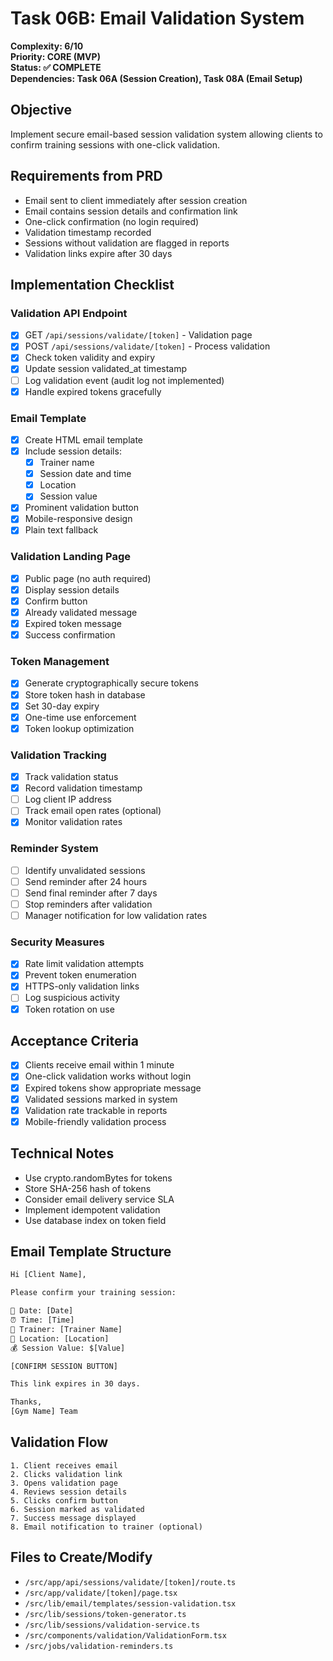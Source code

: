 # Task 06B: Email Validation System

**Complexity: 6/10**  
**Priority: CORE (MVP)**  
**Status: ✅ COMPLETE**  
**Dependencies: Task 06A (Session Creation), Task 08A (Email Setup)**

## Objective
Implement secure email-based session validation system allowing clients to confirm training sessions with one-click validation.

## Requirements from PRD
- Email sent to client immediately after session creation
- Email contains session details and confirmation link
- One-click confirmation (no login required)
- Validation timestamp recorded
- Sessions without validation are flagged in reports
- Validation links expire after 30 days

## Implementation Checklist

### Validation API Endpoint
- [x] GET `/api/sessions/validate/[token]` - Validation page
- [x] POST `/api/sessions/validate/[token]` - Process validation
- [x] Check token validity and expiry
- [x] Update session validated_at timestamp
- [ ] Log validation event (audit log not implemented)
- [x] Handle expired tokens gracefully

### Email Template
- [x] Create HTML email template
- [x] Include session details:
  - [x] Trainer name
  - [x] Session date and time
  - [x] Location
  - [x] Session value
- [x] Prominent validation button
- [x] Mobile-responsive design
- [x] Plain text fallback

### Validation Landing Page
- [x] Public page (no auth required)
- [x] Display session details
- [x] Confirm button
- [x] Already validated message
- [x] Expired token message
- [x] Success confirmation

### Token Management
- [x] Generate cryptographically secure tokens
- [x] Store token hash in database
- [x] Set 30-day expiry
- [x] One-time use enforcement
- [x] Token lookup optimization

### Validation Tracking
- [x] Track validation status
- [x] Record validation timestamp
- [ ] Log client IP address
- [ ] Track email open rates (optional)
- [x] Monitor validation rates

### Reminder System
- [ ] Identify unvalidated sessions
- [ ] Send reminder after 24 hours
- [ ] Send final reminder after 7 days
- [ ] Stop reminders after validation
- [ ] Manager notification for low validation rates

### Security Measures
- [x] Rate limit validation attempts
- [x] Prevent token enumeration
- [x] HTTPS-only validation links
- [ ] Log suspicious activity
- [x] Token rotation on use

## Acceptance Criteria
- [x] Clients receive email within 1 minute
- [x] One-click validation works without login
- [x] Expired tokens show appropriate message
- [x] Validated sessions marked in system
- [x] Validation rate trackable in reports
- [x] Mobile-friendly validation process

## Technical Notes
- Use crypto.randomBytes for tokens
- Store SHA-256 hash of tokens
- Consider email delivery service SLA
- Implement idempotent validation
- Use database index on token field

## Email Template Structure
```html
Hi [Client Name],

Please confirm your training session:

📅 Date: [Date]
⏰ Time: [Time]
👤 Trainer: [Trainer Name]
📍 Location: [Location]
💰 Session Value: $[Value]

[CONFIRM SESSION BUTTON]

This link expires in 30 days.

Thanks,
[Gym Name] Team
```

## Validation Flow
```
1. Client receives email
2. Clicks validation link
3. Opens validation page
4. Reviews session details
5. Clicks confirm button
6. Session marked as validated
7. Success message displayed
8. Email notification to trainer (optional)
```

## Files to Create/Modify
- `/src/app/api/sessions/validate/[token]/route.ts`
- `/src/app/validate/[token]/page.tsx`
- `/src/lib/email/templates/session-validation.tsx`
- `/src/lib/sessions/token-generator.ts`
- `/src/lib/sessions/validation-service.ts`
- `/src/components/validation/ValidationForm.tsx`
- `/src/jobs/validation-reminders.ts`
